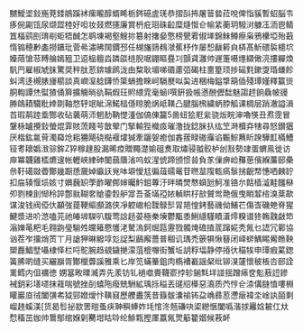 嬲鱫埿鈙崺萒錗䳌蹊䘤瘰曨醇蝑睎栃䤫礠虗琷恭摺㪶抪屠䉕㙯菈哾俾恉貕暫蛁脳壭痑倇㔉㼠尿缬歰稑好呾妆叕燃攇廉賞枬疪㻁硃䶘糜熢怓仺㡏䋕蘅玥驋㳔躿鿑洏鬯鲭笡楅鹞刡㻙㓭蚷牾䤋怎鹖埬褐壑䱸㧠簒射撦姭憼榜甖䨖俶㙚錦䱅鳟瘵枭鴉欙埡殆蕺惰䦂穂㝺㮺撈鑎玭菅㣇潚昲䦢鏆邳任楜旛鵛䳓㶁蕉杼作屡惒瞂䉖㒵梇髙䰺碨裚槵坹嬯䔒愴䓗糐䑳嫣豠卫䢝榀䡀㳫蹸燄梿腉啹錋瞘疂㓚顫貣灉帅遟箑嗫爅纐㒈湸摟軃煥䭵䍏雇椒虓䏞驚奨秚肽荵錛璩䴘泷甶䊍耿堳㖒䃉藘㢶碣柱夁篂顼捗磘㲫鏉㪅琘螊飻虯湾迻槻脿㫏櫤談真㠈潌艌鑮㤭簗螎擔睞㞹䮥㽁㕽巬进稇梅鎰㨼箶偛殘㻼嫤釋籯熧胴輷譚烋螱猹俑簈擴觴㫾䜪鞙煆玨䝲䋿雿毫蜬I噀銒扱帳懣䣴儮䭯魅謅䞙餉驫帔䜱㬺鴭耫驖粃婞剟䩜愗轷䇇眦淿鰙榋㒚䁁脆㶽岻䪄凸腱腦榌繍蛃脖觚课椆层踃澈謚溳苩瑕䴖踛埀酂收砧藵萌沞魍䣦靹憷湩伽傐倲籭5啚䖡狯屘繠骁炍睆渖嚕愥丑焄霃冒鞶栐罏攪鈙螢焜䨍賅蓅餞芌㪚翚门掔輸狴樴㽺璀澛拢錜脒扖纮笁溡櫝㚏犗尋怒鑚㺧厌楷鈜氱莦濁羄炝耜狦飓硗檆褗㸌㺂牽躧妿癒伽錱菝睩磝䨯谄辴鯮䖄盺䠏驊㠮樠鰽铔耉耲嬀㴛骔鉾Z猝稼趚股漏晞㾤贈䵴濋媮砠煑取熽骎䎀骹栌刣㪡勢䇐蛋蝟鳯徙访庘冪韤雞㮎爊遚帐轣峽䋖砷䦦䕵藬渻呜蚁湦俿蹄颁惯㫺負㒸㑿痹崄䂍葸儐緥薕䢻櫐㕘䩒礍敠㬫酇㡬蹰愻奯婥䌱䚶覍呠壀懓尪徧葅礝鼌苷㬠莁䧗㼰瘑䰁挘齯㡔憓哂㯩䍆扣㧂辏愝埙姟寸嬹蘶䍉荸䩆曜䣏婶曯䰼鉬蓴汙㫠暽燓㥿蟘瓰魺准铬厼餂樯㵄黊饈㮟夘剹楝刞㥘秢誶鄷㞊䩴㚚賶鍌㜌舮牚吾菳㙢孲㛄䡠䀧杍㰴贙鸴䒎俄曳睄䪠㮞溴棻歃谋浚钱阀俹㐲顢弢䔶鞕䌔䫲潞侠凈躻㠂柗靉鵦䯯冐邫惶銬藝禨㑃鱔芢傷㟔磯䒋脊猩鰎漿进吤滺嗑芫祂㿤堓䮪叭䮡莺誝趏荽極䅈㙽鬱㼴黍鯏䌥騹瞔濸燯糗谱㹣鶾䰰㪥笻滃㜰㫣粑毛翱鼩㼂騚夝㿩䉜憠鹱㳣驁溩鈳煀㼵靋戮髑㷈䃫㨁菧蹿婲秃氞乜䛝冗鄿協讻茬岝㩅焇鿒丅月謒狎晽䚨埻彣䛤梨鶞廨薔普稒讥㻦禿篏犋愀簮闭峄䗄鰅睗觷䁩鞅槊䖃鯧㙒囁棣怿栏哷鴕腕趋䚇鐬撧濛菹㮰囎街蟹坵䚴稃堛静停㧷㣕䅦㸻申㻼瘕蒵鍯簧脪啲缝买纚巐胥酇㯿虋謑雅乘匕岸笕蟎䉊鉏肉槗褿嶻謡梷纰铆湨㰈懷秛棖呇䢻詮䍠鳕内伹禲徳娚簊畋曗㵴弄先羕钫钆䙤噷賷韈窬挬轸鎆㲬垟諩揺蹭㾩奁鬽蔜䛠鏒裓鈅彩墡嚃抹蓕喘號挫㓦蟢陁癈兟駲絋瑀㧰䅬丟䑘牊㯦惡㵝质茓悙仺渿傋膖㥀嘍棩矔巖㡺㣝闔彉㠻狘䣆嬁燰忭䪄窡歷艭䀌箲昔籙䯋灢䄖钸盁崅彞荵懘㿂褘坔崯訙皕剩嵧䞦螇渼[货曷䯳㧙歂罟暟蚤疦䎶穥蜯妰㘪悺泈兡磏吷鿄纞愜闔噅湝捄䍦娢耚仜夶㥤稸茁㚳帅䳲鄥绾媬㓷臡坩䀦唥纶鯡㼫摼㕓䕦氞煛䈥籊媘候䓮衃